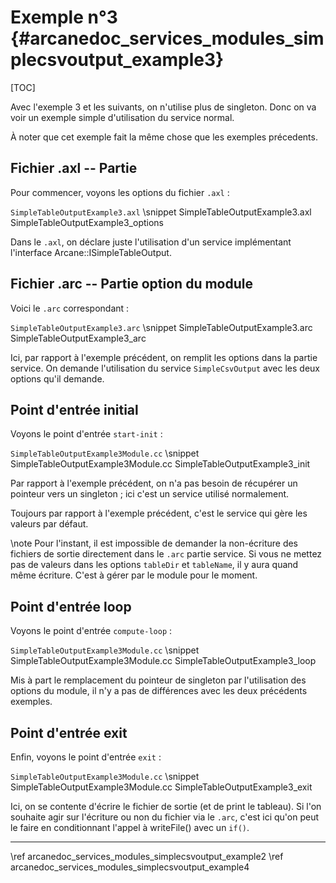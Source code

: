 # Exemple n°3 {#arcanedoc_services_modules_simplecsvoutput_example3}

[TOC]

Avec l'exemple 3 et les suivants, on n'utilise plus de singleton.
Donc on va voir un exemple simple d'utilisation du service normal.

À noter que cet exemple fait la même chose que les exemples
précedents.


## Fichier .axl -- Partie <options>

Pour commencer, voyons les options du fichier `.axl` :

`SimpleTableOutputExample3.axl`
\snippet SimpleTableOutputExample3.axl SimpleTableOutputExample3_options

Dans le `.axl`, on déclare juste l'utilisation d'un service implémentant
l'interface Arcane::ISimpleTableOutput.

## Fichier .arc -- Partie option du module

Voici le `.arc` correspondant :

`SimpleTableOutputExample3.arc`
\snippet SimpleTableOutputExample3.arc SimpleTableOutputExample3_arc

Ici, par rapport à l'exemple précédent, on remplit les options dans
la partie service.
On demande l'utilisation du service `SimpleCsvOutput` avec les deux options
qu'il demande.


## Point d'entrée initial

Voyons le point d'entrée `start-init` :

`SimpleTableOutputExample3Module.cc`
\snippet SimpleTableOutputExample3Module.cc SimpleTableOutputExample3_init

Par rapport à l'exemple précédent, on n'a pas besoin de récupérer un pointeur
vers un singleton ; ici c'est un service utilisé normalement.

Toujours par rapport à l'exemple précédent, c'est le service qui gère les
valeurs par défaut.

\note
Pour l'instant, il est impossible de demander la non-écriture des fichiers
de sortie directement dans le `.arc` partie service. Si vous ne mettez pas 
de valeurs dans les options `tableDir` et `tableName`, il y aura quand même
écriture. C'est à gérer par le module pour le moment.


## Point d'entrée loop

Voyons le point d'entrée `compute-loop` :

`SimpleTableOutputExample3Module.cc`
\snippet SimpleTableOutputExample3Module.cc SimpleTableOutputExample3_loop

Mis à part le remplacement du pointeur de singleton par l'utilisation
des options du module, il n'y a pas de différences avec les deux précédents
exemples.


## Point d'entrée exit

Enfin, voyons le point d'entrée `exit` :

`SimpleTableOutputExample3Module.cc`
\snippet SimpleTableOutputExample3Module.cc SimpleTableOutputExample3_exit

Ici, on se contente d'écrire le fichier de sortie (et de print le tableau).
Si l'on souhaite agir sur l'écriture ou non du fichier via le `.arc`,
c'est ici qu'on peut le faire en conditionnant l'appel à writeFile()
avec un `if()`.



____

<div class="section_buttons">
<span class="back_section_button">
\ref arcanedoc_services_modules_simplecsvoutput_example2
</span>
<span class="next_section_button">
\ref arcanedoc_services_modules_simplecsvoutput_example4
</span>
</div>
